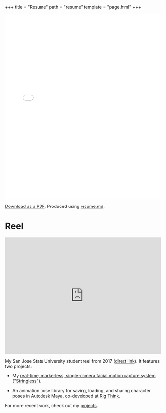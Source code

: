 +++
title = "Resume"
path = "resume"
template = "page.html"
+++

<embed src="TennantJustin_Resume_2021.pdf" width="100%" height="600px" class="resume-embed" />

[Download as a PDF](TennantJustin_Resume_2021.pdf). Produced using [resume.md](https://github.com/mikepqr/resume.md).

# Reel

<iframe src="https://player.vimeo.com/video/239400372?byline=0" width="100%" height="378" frameborder="0" webkitallowfullscreen mozallowfullscreen allowfullscreen></iframe>

My San Jose State University student reel from 2017 ([direct link](https://vimeo.com/239400372)). It features two projects:

- My [real-time, markerless, single-camera facial motion capture system ("Stringless")](@/projects/stringless/index.md).
  
- An animation pose library for saving, loading, and sharing character poses in Autodesk Maya, co-developed at [Rig Think](https://rigthink.com/). 

For more recent work, check out my [projects](@/projects/_index.md).
